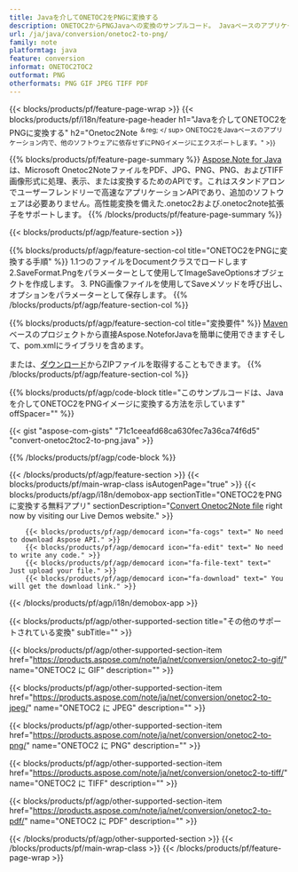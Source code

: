 ```yaml
---
title: Javaを介してONETOC2をPNGに変換する
description: ONETOC2からPNGJavaへの変換のサンプルコード。 Javaベースのアプリケーション内でのバッチONETOC2ファイルからPNGへの変換にはAPIサンプルコードを使用します。 
url: /ja/java/conversion/onetoc2-to-png/
family: note
platformtag: java
feature: conversion
informat: ONETOC2TOC2
outformat: PNG
otherformats: PNG GIF JPEG TIFF PDF
---
```

{{< blocks/products/pf/feature-page-wrap >}}
{{< blocks/products/pf/i18n/feature-page-header h1="Javaを介してONETOC2をPNGに変換する" h2="Onetoc2Note <sup>＆reg; </ sup> ONETOC2をJavaベースのアプリケーション内で、他のソフトウェアに依存せずにPNGイメージにエクスポートします。" >}}

{{% blocks/products/pf/feature-page-summary %}}
[Aspose.Note for Java](https://products.aspose.com/note/java/)は、Microsoft Onetoc2NoteファイルをPDF、JPG、PNG、PNG、およびTIFF画像形式に処理、表示、または変換するためのAPIです。これはスタンドアロンでユーザーフレンドリーで高速なアプリケーションAPIであり、追加のソフトウェアは必要ありません。高性能変換を備えた.onetoc2および.onetoc2note拡張子をサポートします。
{{% /blocks/products/pf/feature-page-summary  %}}

{{< blocks/products/pf/agp/feature-section >}}

{{% blocks/products/pf/agp/feature-section-col title="ONETOC2をPNGに変換する手順" %}}
1.1つのファイルをDocumentクラスでロードします
2.SaveFormat.Pngをパラメーターとして使用してImageSaveOptionsオブジェクトを作成します。
3. PNG画像ファイルを使用してSaveメソッドを呼び出し、オプションをパラメーターとして保存します。
{{% /blocks/products/pf/agp/feature-section-col %}}

{{% blocks/products/pf/agp/feature-section-col title="変換要件" %}}
[Maven](https://repository.aspose.com/webapp/#/artifacts/browse/tree/General/repo/com/aspose/aspose-note)ベースのプロジェクトから直接Aspose.NoteforJavaを簡単に使用できますそして、pom.xmlにライブラリを含めます。

または、[ダウンロード](https://downloads.aspose.com/note/java)からZIPファイルを取得することもできます。
{{% /blocks/products/pf/agp/feature-section-col %}}

{{% blocks/products/pf/agp/code-block title="このサンプルコードは、Javaを介してONETOC2をPNGイメージに変換する方法を示しています" offSpacer="" %}}

{{< gist "aspose-com-gists" "71c1ceeafd68ca630fec7a36ca74f6d5" "convert-onetoc2toc2-to-png.java" >}}

{{% /blocks/products/pf/agp/code-block %}}

{{< /blocks/products/pf/agp/feature-section >}}
{{< blocks/products/pf/main-wrap-class isAutogenPage="true" >}}
{{< blocks/products/pf/agp/i18n/demobox-app sectionTitle="ONETOC2をPNGに変換する無料アプリ" sectionDescription="[Convert Onetoc2Note file](https://products.aspose.app/note/conversion/onetoc2note-to-png) right now by visiting our Live Demos website." >}}

        {{< blocks/products/pf/agp/democard icon="fa-cogs" text=" No need to download Aspose API." >}}
        {{< blocks/products/pf/agp/democard icon="fa-edit" text=" No need to write any code." >}}
        {{< blocks/products/pf/agp/democard icon="fa-file-text" text=" Just upload your file." >}}
        {{< blocks/products/pf/agp/democard icon="fa-download" text=" You will get the download link." >}}
		
{{< /blocks/products/pf/agp/i18n/demobox-app >}}

{{< blocks/products/pf/agp/other-supported-section title="その他のサポートされている変換" subTitle="" >}}

{{< blocks/products/pf/agp/other-supported-section-item href="https://products.aspose.com/note/ja/net/conversion/onetoc2-to-gif/" name="ONETOC2 に GIF" description="" >}}

{{< blocks/products/pf/agp/other-supported-section-item href="https://products.aspose.com/note/ja/net/conversion/onetoc2-to-jpeg/" name="ONETOC2 に JPEG" description="" >}}

{{< blocks/products/pf/agp/other-supported-section-item href="https://products.aspose.com/note/ja/net/conversion/onetoc2-to-png/" name="ONETOC2 に PNG" description="" >}}

{{< blocks/products/pf/agp/other-supported-section-item href="https://products.aspose.com/note/ja/net/conversion/onetoc2-to-tiff/" name="ONETOC2 に TIFF" description="" >}}

{{< blocks/products/pf/agp/other-supported-section-item href="https://products.aspose.com/note/ja/net/conversion/onetoc2-to-pdf/" name="ONETOC2 に PDF" description="" >}}



{{< /blocks/products/pf/agp/other-supported-section >}}
{{< /blocks/products/pf/main-wrap-class >}}
{{< /blocks/products/pf/feature-page-wrap >}}